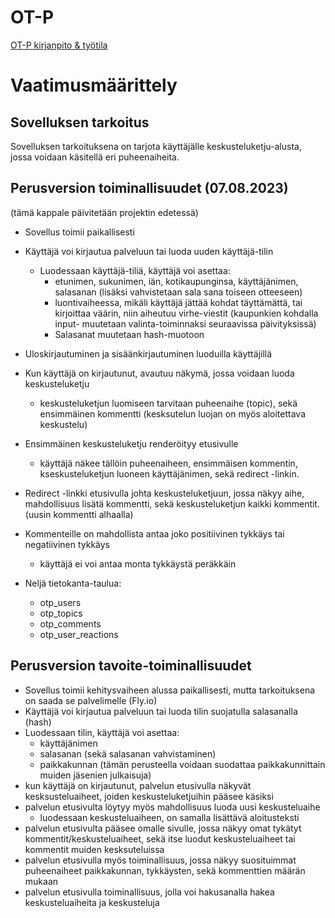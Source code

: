 # OT-P 
[OT-P kirjanpito & työtila](https://github.com/KeranenKirill/OT-P/blob/main/DOKUMENTAATIO/TYOAIKAKIRJANPITO.md)
  
    
# Vaatimusmäärittely
## Sovelluksen tarkoitus

Sovelluksen tarkoituksena on tarjota käyttäjälle keskusteluketju-alusta, jossa voidaan käsitellä eri puheenaiheita.

## Perusversion toiminallisuudet (07.08.2023) 
(tämä kappale päivitetään projektin edetessä)


- Sovellus toimii paikallisesti
- Käyttäjä voi kirjautua palveluun tai luoda uuden käyttäjä-tilin 
   - Luodessaan käyttäjä-tiliä, käyttäjä voi asettaa:
      - etunimen, sukunimen, iän, kotikaupunginsa, käyttäjänimen, salasanan (lisäksi vahvistetaan sala sana toiseen otteeseen)
      - luontivaiheessa, mikäli käyttäjä jättää kohdat täyttämättä, tai kirjoittaa väärin, niin aiheutuu virhe-viestit (kaupunkien kohdalla input- muutetaan valinta-toiminnaksi seuraavissa päivityksissä)
      - Salasanat muutetaan hash-muotoon
- Uloskirjautuminen ja sisäänkirjautuminen luoduilla käyttäjillä
- Kun käyttäjä on kirjautunut, avautuu näkymä, jossa voidaan luoda keskusteluketju
   - keskusteluketjun luomiseen tarvitaan puheenaihe (topic), sekä ensimmäinen kommentti (kesksutelun luojan on myös aloitettava keskustelu)
- Ensimmäinen keskusteluketju renderöityy etusivulle
   - käyttäjä näkee tällöin puheenaiheen, ensimmäisen kommentin, kseskusteluketjun luoneen käyttäjänimen, sekä redirect -linkin.
- Redirect -linkki etusivulla johta keskusteluketjuun, jossa näkyy aihe, mahdollisuus lisätä kommentti, sekä keskusteluketjun kaikki kommentit. (uusin kommentti alhaalla)
- Kommenteille on mahdollista antaa joko positiivinen tykkäys tai negatiivinen tykkäys
   - käyttäjä ei voi antaa monta tykkäystä peräkkäin

- Neljä tietokanta-taulua:
   - otp_users
   - otp_topics
   - otp_comments
   - otp_user_reactions


  

## Perusversion tavoite-toiminallisuudet

- Sovellus toimii kehitysvaiheen alussa paikallisesti, mutta tarkoituksena on saada se palvelimelle (Fly.io)
- Käyttäjä voi kirjautua palveluun tai luoda tilin suojatulla salasanalla (hash)
- Luodessaan tilin, käyttäjä voi asettaa:
   - käyttäjänimen
   - salasanan (sekä salasanan vahvistaminen)
   - paikkakunnan (tämän perusteella voidaan suodattaa paikkakunnittain muiden jäsenien julkaisuja)
- kun käyttäjä on kirjautunut, palvelun etusivulla näkyvät kesksusteluaiheet, joiden keskusteluketjuihin pääsee käsiksi
- palvelun etusivulta löytyy myös mahdollisuus luoda uusi keskusteluaihe
   - luodessaan keskusteluaiheen, on samalla lisättävä aloitusteksti
- palvelun etusivulta pääsee omalle sivulle, jossa näkyy omat tykätyt kommentit/keskusteluaiheet, sekä itse luodut keskusteluaiheet tai kommentit muiden kesksuteluissa
- palvelun etusivulla myös toiminallisuus, jossa näkyy suosituimmat puheenaiheet paikkakunnan, tykkäysten, sekä kommenttien määrän mukaan
- palvelun etusivulla toiminallisuus, jolla voi hakusanalla hakea keskusteluaiheita ja keskusteluja




